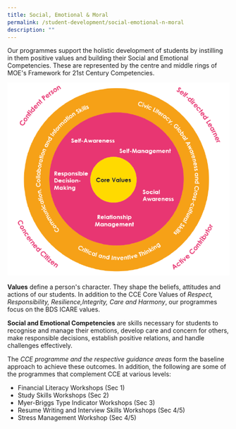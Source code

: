 ```yaml
---
title: Social, Emotional & Moral
permalink: /student-development/social-emotional-n-moral
description: ""
---
```

Our programmes support the holistic development of students  by instilling in them positive values and building their Social and Emotional Competencies. These are represented by the centre and middle rings of MOE's Framework for 21st Century Competencies.

![Social, Emotional & Moral](/images/21CC%20Framework.png)

**Values** define a person's character. They shape the beliefs, attitudes and actions of our students. In addition to the CCE Core Values of *Respect, Responsibility, Resilience,Integrity, Care and Harmony*, our programmes focus on the BDS ICARE values.

**Social and Emotional Competencies** are skills necessary for students to recognise and manage their emotions, develop care and concern for others, make responsible decisions, establish positive relations, and handle challenges effectively.


The *CCE programme and the respective guidance areas* form the baseline approach to achieve these outcomes. In addition, the following are some of the programmes that complement CCE at various levels:

* Financial Literacy Workshops (Sec 1)
* Study Skills Workshops (Sec 2)
* Myer-Briggs Type Indicator Workshops (Sec 3)
* Resume Writing and Interview Skills Workshops (Sec 4/5)
* Stress Management Workshop (Sec 4/5)
